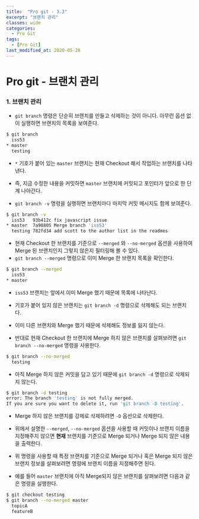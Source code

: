 ```yaml
---
title:  "Pro git - 3.3"
excerpt: "브랜치 관리"
classes: wide
categories:
  - Pro Git
tags:
  - [Pro Git]
last_modified_at: 2020-05-28
---
```




# Pro git - 브랜치 관리

### 1. 브랜치 관리

* `git branch` 명령은 단순히 브랜치를 만들고 삭제하는 것이 아니다. 아무런 옵션 없이 실행하면 브랜치의 목록을 보여준다.
  

```bash
$ git branch
  iss53
* master
  testing
```

* `*` 기호가 붙어 있는 `master` 브랜치는 현재 Checkout 해서 작업하는 브랜치를 나타낸다.

* 즉, 지금 수정한 내용을 커밋하면 `master` 브랜치에 커밋되고 포인터가 앞으로 한 단계 나아간다.

* `git branch -v` 명령을 실행하면 브랜치마다 마지막 커밋 메시지도 함께 보여준다.

```bash
$ git branch -v
  iss53   93b412c fix javascript issue
* master  7a98805 Merge branch 'iss53'
  testing 782fd34 add scott to the author list in the readmes
```

* 현재 Checkout 한 브랜치를 기준으로 `--merged` 와 `--no-merged` 옵션을 사용하여 Merge 된 브랜치인지 그렇지 않은지 필터링해 볼 수 있다.
*  `git branch --merged` 명령으로 이미 Merge 한 브랜치 목록을 확인한다.

```bash
$ git branch --merged
  iss53
* master
```

* `iss53` 브랜치는 앞에서 이미 Merge 했기 때문에 목록에 나타난다.
*  기호가 붙어 있지 않은 브랜치는 `git branch -d` 명령으로 삭제해도 되는 브랜치다.
* 이미 다른 브랜치와 Merge 했기 때문에 삭제해도 정보를 잃지 않는다.

* 반대로 현재 Checkout 한 브랜치에 Merge 하지 않은 브랜치를 살펴보려면 `git branch --no-merged` 명령을 사용한다.

```bash
$ git branch --no-merged
  testing
```

* 아직 Merge 하지 않은 커밋을 담고 있기 때문에 `git branch -d` 명령으로 삭제되지 않는다.

```bash
$ git branch -d testing
error: The branch 'testing' is not fully merged.
If you are sure you want to delete it, run 'git branch -D testing'.
```

* Merge 하지 않은 브랜치를 강제로 삭제하려면 `-D` 옵션으로 삭제한다.

* 위에서 설명한 `--merged`, `--no-merged` 옵션을 사용할 때 커밋이나 브랜치 이름을 지정해주지 않으면 **현재** 브랜치를 기준으로 Merge 되거나 Merge 되지 않은 내용을 출력한다.
* 위 명령을 사용할 때 특정 브랜치를 기준으로 Merge 되거나 혹은 Merge 되지 않은 브랜치 정보를 살펴보려면 명령에 브랜치 이름을 지정해주면 된다.
* 예를 들어 `master` 브랜치에 아직 Merge되지 않은 브랜치를 살펴보려면 다음과 같은 명령을 실행한다.

```bash
$ git checkout testing
$ git branch --no-merged master
  topicA
  featureB
```

